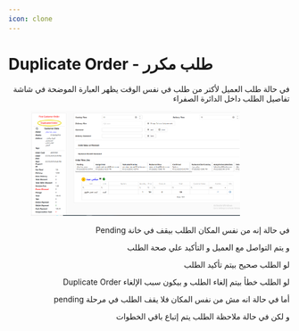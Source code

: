 ```yaml
---
icon: clone
---
```


# Duplicate Order - طلب مكرر

<p align="right">في حالة طلب العميل لأكتر من طلب في نفس الوقت يظهر العبارة الموضحة في شاشة تفاصيل الطلب داخل الدائرة الصفراء</p>

<figure><img src=".gitbook/assets/Duplicate.png" alt="" width="375"><figcaption></figcaption></figure>

<p align="right">Pending في حالة إنه من نفس المكان الطلب بيقف في خانة</p>

<p align="right">و يتم التواصل مع العميل و التأكيد علي صحة الطلب</p>

<p align="right">لو الطلب صحيح بيتم تأكيد الطلب</p>

<p align="right">Duplicate Order لو الطلب خطأ بيتم إلغاء الطلب و بيكون سبب الإلغاء </p>

<p align="right">pending أما في حالة انه مش من نفس المكان فلا يقف الطلب في مرحلة </p>

<p align="right">و لكن في حالة ملاحظة الطلب يتم إتباع باقي الخطوات</p>
